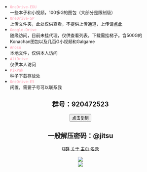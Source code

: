 - <font color="#FFA0B4"><code>OneDrive-EDU</code></font><br> 一些本子和小视频，100多G的图包（大部分是限制级）<br>
- <font color="#FFA0B4"><code>OneDrive-SP</code></font><br> 上传文件夹，此处仅供查看，不提供上传通道，上传请[点此](http://1.117.8.54:5000/sp/)<br>
- <font color="#FFA0B4"><code>Google-Drive</code></font><br> 随缘访问，目前未挂代理，仅供查看列表，下载需挂梯子。含500G的Konachan图包以及几百G小视频和Galgame<br>
- <font color="#FFA0B4"><code>Anosu</code></font><br> 本地文件，仅供本人访问<br>
- <font color="#FFA0B4"><code>AliDrive</code></font><br> 仅供本人访问<br>
- <font color="#FFA0B4"><code>PikPak</code></font><br> 种子下载存放处<br>
- <font color="#FFA0B4"><code>OneDrive-E5</code></font><br> 闲置，需要子号可以联系我

<div align=center class="buttons is-centered are-small"><center><h2>群号：920472523</h2><button class="btn button is-primary donate" data-clipboard-text="920472523">点击复制</button><span class="icon is-small"></span></center></div>

<div align=center><center><h2>一般解压密码：@jitsu</h2></center></div>

<div align=center style="overflow-y: hidden;">
    <div class="buttons is-centered are-small">
        <a class="button is-info donate" href="https://jq.qq.com/?_wv=1027&k=W7OQDny2" target="_blank" title="交流群">
            <span class="icon is-small">
                <i class="fa-brands fa-qq"></i>
            </span>
            <span>Q群</span>
        </a>
        <a class="button is-dark donate" href="https://index.jitsu.top/about/" target="_blank" title="Dark Mode">
            <span class="icon is-small">
                <i class="fa-solid fa-info-circle"></i>
            </span>
            <span>关于</span>
        </a>
        <a class="button is-warning donate" href="https://jitsu.top" target="_blank" title="湿法炼铜">
            <span class="icon is-small">
                <i class="fa-solid fa-house"></i> 
            </span>
            <span>主页</span>
        </a>
        <a class="button is-success donate" href="https://index.jitsu.top" target="_blank" title="IDM下载">
            <span class="icon is-small">
                <i class="fa-solid fa-bars"></i>
            </span>
            <span>名录</span>
        </a>
    </div>
</div>
<br>
<a href="https://chat.getloli.com/room/@jitsu"><center><img src="https://chat.getloli.com/room/@jitsu/svg?width=600&height=280&limit=20&theme=light&fontSize=16&title=留言板(点击进入)" /></center></a>
<center><img src="https://count.getloli.com/get/@jitsudrive?theme=rule34" /></center>
<div id="waline"></div>

